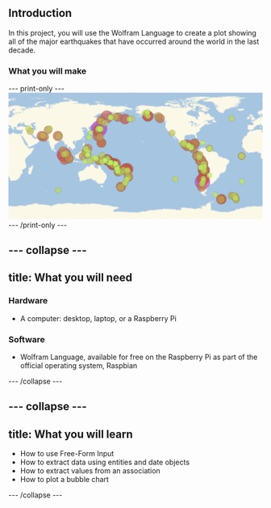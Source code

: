 ## Introduction

In this project, you will use the Wolfram Language to create a plot showing all of the major earthquakes that have occurred around the world in the last decade.


### What you will make

--- print-only ---
![Complete project](images/CompleteEarthquakePlot.png)
--- /print-only ---

--- collapse ---
---
title: What you will need
---
### Hardware

+ A computer: desktop, laptop, or a Raspberry Pi

### Software

+ Wolfram Language, available for free on the Raspberry Pi as part of the official operating system, Raspbian

--- /collapse ---

--- collapse ---
---
title: What you will learn
---

+ How to use Free-Form Input
+ How to extract data using entities and date objects
+ How to extract values from an association
+ How to plot a bubble chart

--- /collapse ---